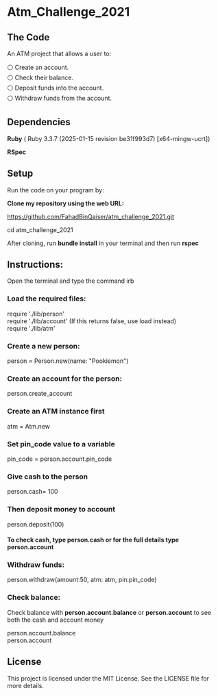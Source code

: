 # Atm_Challenge_2021

## **The Code**

An ATM project that allows a user to:

⚪ Create an account.<br>
⚪ Check their balance. <br>
⚪ Deposit funds into the account. <br>
⚪ Withdraw funds from the account.<br>

## **Dependencies**

**Ruby** ( Ruby 3.3.7 (2025-01-15 revision be31f993d7) [x64-mingw-ucrt])

**RSpec**

## **Setup**

Run the code on your program by:

**Clone my repository using the web URL:**

https://github.com/FahadBinQaiser/atm_challenge_2021.git

cd atm_challenge_2021

After cloning, run **bundle install** in your terminal and then run **rspec**

## **Instructions:**

Open the terminal and type the command irb

### **Load the required files:**

require './lib/person' <br>
require './lib/account' (If this returns false, use load instead) <br>
require './lib/atm'

### **Create a new person:** <br>

person = Person.new(name: "Pookiemon")

### **Create an account for the person:** <br>

person.create_account

### **Create an ATM instance first** <br>

atm = Atm.new

### **Set pin_code value to a variable** <br>

pin_code = person.account.pin_code

### **Give cash to the person** <br>

person.cash= 100

### **Then deposit money to account** <br>

person.deposit(100)

#### To check cash, type person.cash or for the full details type person.account

### **Withdraw funds:** <br>

person.withdraw(amount:50, atm: atm, pin:pin_code)

### **Check balance:** <br>

Check balance with **person.account.balance** or **person.account** to see both the cash and account money

person.account.balance <br>
person.account

## **License**

This project is licensed under the MIT License. See the LICENSE file for more details.
